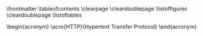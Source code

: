 \frontmatter
\tableofcontents
\clearpage
\cleardoublepage
\listoffigures
\cleardoublepage
\listoftables

\begin{acronym}
\acro{HTTP}{Hypertext Transfer Protocol}
\end{acronym}